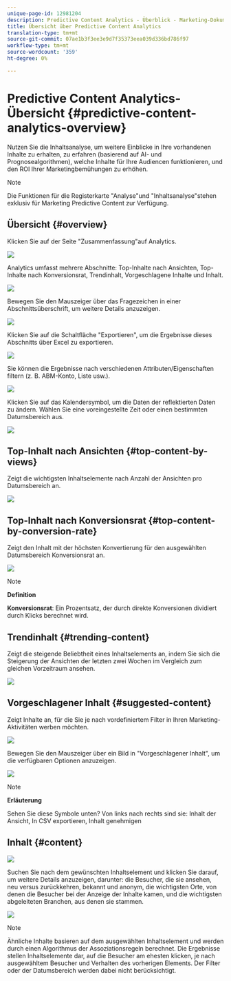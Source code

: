 ```yaml
---
unique-page-id: 12981204
description: Predictive Content Analytics - Überblick - Marketing-Dokumente - Produktdokumentation
title: Übersicht über Predictive Content Analytics
translation-type: tm+mt
source-git-commit: 07ae1b3f3ee3e9d7f35373eea039d336bd786f97
workflow-type: tm+mt
source-wordcount: '359'
ht-degree: 0%

---
```



# Predictive Content Analytics-Übersicht {#predictive-content-analytics-overview}

Nutzen Sie die Inhaltsanalyse, um weitere Einblicke in Ihre vorhandenen Inhalte zu erhalten, zu erfahren (basierend auf AI- und Prognosealgorithmen), welche Inhalte für Ihre Audiencen funktionieren, und den ROI Ihrer Marketingbemühungen zu erhöhen.

>[!NOTE]
>
>Die Funktionen für die Registerkarte &quot;Analyse&quot;und &quot;Inhaltsanalyse&quot;stehen exklusiv für Marketing Predictive Content zur Verfügung.

## Übersicht {#overview}

Klicken Sie auf der Seite &quot;Zusammenfassung&quot;auf Analytics.

![](assets/one.png)

Analytics umfasst mehrere Abschnitte: Top-Inhalte nach Ansichten, Top-Inhalte nach Konversionsrat, Trendinhalt, Vorgeschlagene Inhalte und Inhalt.

![](assets/new-2.png)

Bewegen Sie den Mauszeiger über das Fragezeichen in einer Abschnittsüberschrift, um weitere Details anzuzeigen.

![](assets/new-3.png)

Klicken Sie auf die Schaltfläche &quot;Exportieren&quot;, um die Ergebnisse dieses Abschnitts über Excel zu exportieren.

![](assets/new-3point5.png)

Sie können die Ergebnisse nach verschiedenen Attributen/Eigenschaften filtern (z. B. ABM-Konto, Liste usw.).

![](assets/pca.png)

Klicken Sie auf das Kalendersymbol, um die Daten der reflektierten Daten zu ändern. Wählen Sie eine voreingestellte Zeit oder einen bestimmten Datumsbereich aus.

![](assets/dates.png)

## Top-Inhalt nach Ansichten {#top-content-by-views}

Zeigt die wichtigsten Inhaltselemente nach Anzahl der Ansichten pro Datumsbereich an.

![](assets/new-6.png)

## Top-Inhalt nach Konversionsrat {#top-content-by-conversion-rate}

Zeigt den Inhalt mit der höchsten Konvertierung für den ausgewählten Datumsbereich Konversionsrat an.

![](assets/new-7.png)

>[!NOTE]
>
>**Definition**
>
>**Konversionsrat**: Ein Prozentsatz, der durch direkte Konversionen dividiert durch Klicks berechnet wird.

## Trendinhalt {#trending-content}

Zeigt die steigende Beliebtheit eines Inhaltselements an, indem Sie sich die Steigerung der Ansichten der letzten zwei Wochen im Vergleich zum gleichen Vorzeitraum ansehen.

![](assets/new-8.png)

## Vorgeschlagener Inhalt {#suggested-content}

Zeigt Inhalte an, für die Sie je nach vordefiniertem Filter in Ihren Marketing-Aktivitäten werben möchten.

![](assets/image2017-10-3-10-3a18-3a35.png)

Bewegen Sie den Mauszeiger über ein Bild in &quot;Vorgeschlagener Inhalt&quot;, um die verfügbaren Optionen anzuzeigen.

![](assets/image2017-10-3-10-3a21-3a37.png)

>[!NOTE]
>
>**Erläuterung**
>
>Sehen Sie diese Symbole unten? Von links nach rechts sind sie: Inhalt der Ansicht, In CSV exportieren, Inhalt genehmigen

## Inhalt {#content}

![](assets/image2017-10-3-10-3a22-3a24.png)

Suchen Sie nach dem gewünschten Inhaltselement und klicken Sie darauf, um weitere Details anzuzeigen, darunter: die Besucher, die sie ansehen, neu versus zurückkehren, bekannt und anonym, die wichtigsten Orte, von denen die Besucher bei der Anzeige der Inhalte kamen, und die wichtigsten abgeleiteten Branchen, aus denen sie stammen.

![](assets/image2017-10-3-10-3a23-3a40.png)

>[!NOTE]
>
>Ähnliche Inhalte basieren auf dem ausgewählten Inhaltselement und werden durch einen Algorithmus der Assoziationsregeln berechnet. Die Ergebnisse stellen Inhaltselemente dar, auf die Besucher am ehesten klicken, je nach ausgewähltem Besucher und Verhalten des vorherigen Elements. Der Filter oder der Datumsbereich werden dabei nicht berücksichtigt.

